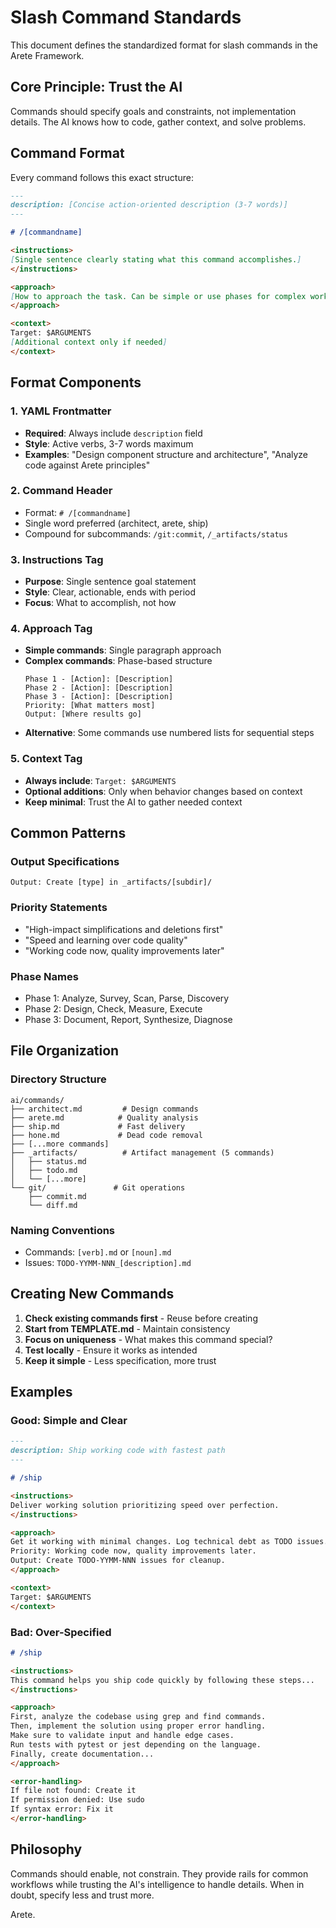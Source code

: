 # Slash Command Standards

This document defines the standardized format for slash commands in the Arete Framework.

## Core Principle: Trust the AI

Commands should specify goals and constraints, not implementation details. The AI knows how to code, gather context, and solve problems.

## Command Format

Every command follows this exact structure:

```markdown
---
description: [Concise action-oriented description (3-7 words)]
---

# /[commandname]

<instructions>
[Single sentence clearly stating what this command accomplishes.]
</instructions>

<approach>
[How to approach the task. Can be simple or use phases for complex workflows.]
</approach>

<context>
Target: $ARGUMENTS
[Additional context only if needed]
</context>
```

## Format Components

### 1. YAML Frontmatter
- **Required**: Always include `description` field
- **Style**: Active verbs, 3-7 words maximum
- **Examples**: "Design component structure and architecture", "Analyze code against Arete principles"

### 2. Command Header
- Format: `# /[commandname]`
- Single word preferred (architect, arete, ship)
- Compound for subcommands: `/git:commit`, `/_artifacts/status`

### 3. Instructions Tag
- **Purpose**: Single sentence goal statement
- **Style**: Clear, actionable, ends with period
- **Focus**: What to accomplish, not how

### 4. Approach Tag
- **Simple commands**: Single paragraph approach
- **Complex commands**: Phase-based structure
  ```
  Phase 1 - [Action]: [Description]
  Phase 2 - [Action]: [Description]
  Phase 3 - [Action]: [Description]
  Priority: [What matters most]
  Output: [Where results go]
  ```
- **Alternative**: Some commands use numbered lists for sequential steps

### 5. Context Tag
- **Always include**: `Target: $ARGUMENTS`
- **Optional additions**: Only when behavior changes based on context
- **Keep minimal**: Trust the AI to gather needed context

## Common Patterns

### Output Specifications
```
Output: Create [type] in _artifacts/[subdir]/
```

### Priority Statements
- "High-impact simplifications and deletions first"
- "Speed and learning over code quality"
- "Working code now, quality improvements later"

### Phase Names
- Phase 1: Analyze, Survey, Scan, Parse, Discovery
- Phase 2: Design, Check, Measure, Execute
- Phase 3: Document, Report, Synthesize, Diagnose

## File Organization

### Directory Structure
```
ai/commands/
├── architect.md         # Design commands
├── arete.md            # Quality analysis  
├── ship.md             # Fast delivery
├── hone.md             # Dead code removal
├── [...more commands]
├── _artifacts/          # Artifact management (5 commands)
│   ├── status.md
│   ├── todo.md
│   └── [...more]
└── git/               # Git operations
    ├── commit.md
    └── diff.md
```

### Naming Conventions
- Commands: `[verb].md` or `[noun].md`
- Issues: `TODO-YYMM-NNN_[description].md`

## Creating New Commands

1. **Check existing commands first** - Reuse before creating
2. **Start from TEMPLATE.md** - Maintain consistency
3. **Focus on uniqueness** - What makes this command special?
4. **Test locally** - Ensure it works as intended
5. **Keep it simple** - Less specification, more trust

## Examples

### Good: Simple and Clear
```markdown
---
description: Ship working code with fastest path
---

# /ship

<instructions>
Deliver working solution prioritizing speed over perfection.
</instructions>

<approach>
Get it working with minimal changes. Log technical debt as TODO issues. Use existing patterns, skip non-critical features, focus on core functionality.
Priority: Working code now, quality improvements later.
Output: Create TODO-YYMM-NNN issues for cleanup.
</approach>

<context>
Target: $ARGUMENTS
</context>
```

### Bad: Over-Specified
```markdown
# /ship

<instructions>
This command helps you ship code quickly by following these steps...
</instructions>

<approach>
First, analyze the codebase using grep and find commands.
Then, implement the solution using proper error handling.
Make sure to validate input and handle edge cases.
Run tests with pytest or jest depending on the language.
Finally, create documentation...
</approach>

<error-handling>
If file not found: Create it
If permission denied: Use sudo
If syntax error: Fix it
</error-handling>
```

## Philosophy

Commands should enable, not constrain. They provide rails for common workflows while trusting the AI's intelligence to handle details. When in doubt, specify less and trust more.

Arete.